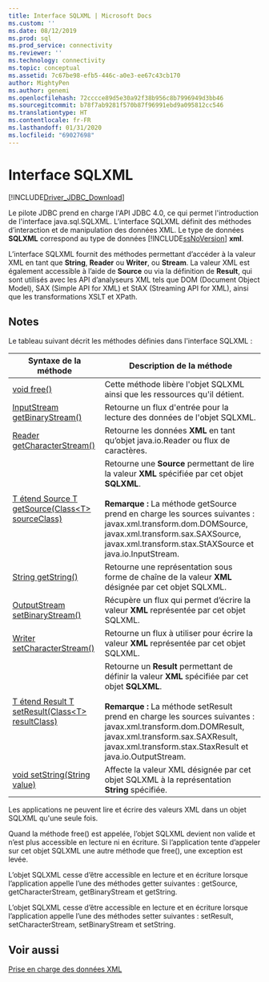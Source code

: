 ```yaml
---
title: Interface SQLXML | Microsoft Docs
ms.custom: ''
ms.date: 08/12/2019
ms.prod: sql
ms.prod_service: connectivity
ms.reviewer: ''
ms.technology: connectivity
ms.topic: conceptual
ms.assetid: 7c67be98-efb5-446c-a0e3-ee67c43cb170
author: MightyPen
ms.author: genemi
ms.openlocfilehash: 72cccce89d5e30a92f38b956c8b7996949d3bb46
ms.sourcegitcommit: b78f7ab9281f570b87f96991ebd9a095812cc546
ms.translationtype: HT
ms.contentlocale: fr-FR
ms.lasthandoff: 01/31/2020
ms.locfileid: "69027698"
---
```

# <a name="sqlxml-interface"></a>Interface SQLXML

[!INCLUDE[Driver_JDBC_Download](../../includes/driver_jdbc_download.md)]

Le pilote JDBC prend en charge l'API JDBC 4.0, ce qui permet l'introduction de l'interface java.sql.SQLXML. L’interface SQLXML définit des méthodes d’interaction et de manipulation des données XML. Le type de données **SQLXML** correspond au type de données [!INCLUDE[ssNoVersion](../../includes/ssnoversion-md.md)] **xml**.  
  
L’interface SQLXML fournit des méthodes permettant d’accéder à la valeur XML en tant que **String**, **Reader** ou **Writer**, ou **Stream**. La valeur XML est également accessible à l’aide de **Source** ou via la définition de **Result**, qui sont utilisés avec les API d’analyseurs XML tels que DOM (Document Object Model), SAX (Simple API for XML) et StAX (Streaming API for XML), ainsi que les transformations XSLT et XPath.  
  
## <a name="remarks"></a>Notes  

Le tableau suivant décrit les méthodes définies dans l'interface SQLXML :  
  
|Syntaxe de la méthode|Description de la méthode|  
|-------------------|------------------------|  
|[void free()](https://go.microsoft.com/fwlink/?LinkId=131685)|Cette méthode libère l'objet SQLXML ainsi que les ressources qu'il détient.|  
|[InputStream getBinaryStream()](https://go.microsoft.com/fwlink/?LinkId=131754)|Retourne un flux d'entrée pour la lecture des données de l'objet SQLXML.|  
|[Reader getCharacterStream()](https://go.microsoft.com/fwlink/?LinkId=131755)|Retourne les données **XML** en tant qu’objet java.io.Reader ou flux de caractères.|  
|[T étend Source T getSource(Class\<T> sourceClass)](https://go.microsoft.com/fwlink/?LinkId=131756)|Retourne une **Source** permettant de lire la valeur **XML** spécifiée par cet objet **SQLXML**.<br /><br /> **Remarque :**  La méthode getSource prend en charge les sources suivantes : javax.xml.transform.dom.DOMSource, javax.xml.transform.sax.SAXSource, javax.xml.transform.stax.StAXSource et java.io.InputStream.|  
|[String getString()](https://go.microsoft.com/fwlink/?LinkId=131757)|Retourne une représentation sous forme de chaîne de la valeur **XML** désignée par cet objet SQLXML.|  
|[OutputStream setBinaryStream()](https://go.microsoft.com/fwlink/?LinkId=131758)|Récupère un flux qui permet d’écrire la valeur **XML** représentée par cet objet SQLXML.|  
|[Writer setCharacterStream()](https://go.microsoft.com/fwlink/?LinkId=131759)|Retourne un flux à utiliser pour écrire la valeur **XML** représentée par cet objet SQLXML.|  
|[T étend Result T setResult(Class\<T> resultClass)](https://go.microsoft.com/fwlink/?LinkId=131760)|Retourne un **Result** permettant de définir la valeur **XML** spécifiée par cet objet **SQLXML**.<br /><br /> **Remarque :** La méthode setResult prend en charge les sources suivantes : javax.xml.transform.dom.DOMResult, javax.xml.transform.sax.SAXResult, javax.xml.transform.stax.StaxResult et java.io.OutputStream.|  
|[void setString(String value)](https://go.microsoft.com/fwlink/?LinkId=131762)|Affecte la valeur XML désignée par cet objet SQLXML à la représentation **String** spécifiée.|  
  
Les applications ne peuvent lire et écrire des valeurs XML dans un objet SQLXML qu'une seule fois.  
  
Quand la méthode free() est appelée, l’objet SQLXML devient non valide et n’est plus accessible en lecture ni en écriture. Si l’application tente d’appeler sur cet objet SQLXML une autre méthode que free(), une exception est levée.  
  
L’objet SQLXML cesse d’être accessible en lecture et en écriture lorsque l’application appelle l’une des méthodes getter suivantes : getSource, getCharacterStream, getBinaryStream et getString.  
  
L’objet SQLXML cesse d’être accessible en lecture et en écriture lorsque l’application appelle l’une des méthodes setter suivantes : setResult, setCharacterStream, setBinaryStream et setString.  
  
## <a name="see-also"></a>Voir aussi  

[Prise en charge des données XML](../../connect/jdbc/supporting-xml-data.md)  
